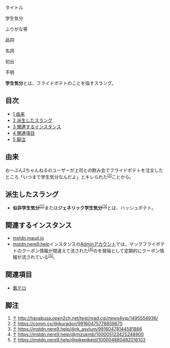 <div>

タイトル

</div>

学生気分

ふりがな等

品詞

名詞

初出

不明

  
**学生気分**とは、フライドポテトのことを指すスラング。

<div>

<div lang="ja" dir="ltr">

## 目次

</div>

-   [1 由来](#.E7.94.B1.E6.9D.A5)
-   [2 派生したスラング](#.E6.B4.BE.E7.94.9F.E3.81.97.E3.81.9F.E3.82.B9.E3.83.A9.E3.83.B3.E3.82.B0)
-   [3 関連するインスタンス](#.E9.96.A2.E9.80.A3.E3.81.99.E3.82.8B.E3.82.A4.E3.83.B3.E3.82.B9.E3.82.BF.E3.83.B3.E3.82.B9)
-   [4 関連項目](#.E9.96.A2.E9.80.A3.E9.A0.85.E7.9B.AE)
-   [5 脚注](#.E8.84.9A.E6.B3.A8)

</div>

## 由来

おーぷん2ちゃんねるのユーザーが上司との飲み会でフライドポテトを注文したところ「いつまで学生気分なんだよ」とキレられた<sup>[\[1\]](#cite_note-1)</sup>ことから。

## 派生したスラング

-   **似非学生気分**<sup>[\[2\]](#cite_note-2)</sup>または**ジェネリック学生気分**<sup>[\[3\]](#cite_note-3)</sup>とは、ハッシュポテト。

## 関連するインスタンス

-   [mstdn.maud.io](/Mstdn.maud.io "Mstdn.maud.io")
-   [mstdn.nere9.help](/Mstdn.nere9.help "Mstdn.nere9.help")インスタンスの<a href="https://mstdn.nere9.help/@admin" rel="nofollow">Adminアカウント</a>では、マックフライポテトのクーポン情報が間違えて流された<sup>[\[4\]](#cite_note-4)</sup>のを発端として定期的にクーポン情報が流されている<sup>[\[5\]](#cite_note-5)</sup>。

## 関連項目

-   [飯テロ](/%E9%A3%AF%E3%83%86%E3%83%AD "飯テロ")

## 脚注

<div>

1.  [↑](#cite_ref-1) <a href="http://hayabusa.open2ch.net/test/read.cgi/news4vip/1495554936/" rel="nofollow">http://hayabusa.open2ch.net/test/read.cgi/news4vip/1495554936/</a>
2.  [↑](#cite_ref-2) <a href="https://comm.cx/@ikuradon/99160475778859675" rel="nofollow">https://comm.cx/@ikuradon/99160475778859675</a>
3.  [↑](#cite_ref-3) <a href="https://mstdn.nere9.help/@rk_asylum/99160478144581866" rel="nofollow">https://mstdn.nere9.help/@rk_asylum/99160478144581866</a>
4.  [↑](#cite_ref-4) <a href="https://mstdn.nere9.help/@mizukmb/100005123425248900" rel="nofollow">https://mstdn.nere9.help/@mizukmb/100005123425248900</a>
5.  [↑](#cite_ref-5) <a href="https://mstdn.nere9.help/@pikepikeid/100004880482016103" rel="nofollow">https://mstdn.nere9.help/@pikepikeid/100004880482016103</a>

</div>

